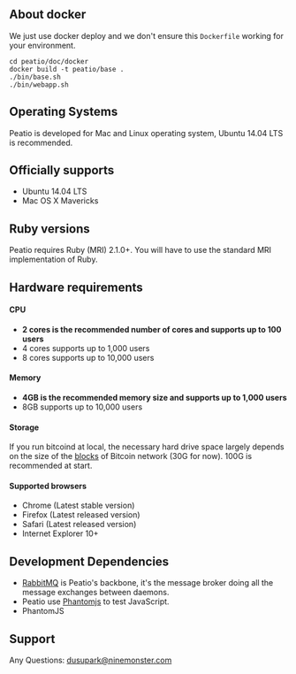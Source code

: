 ## About docker

We just use docker deploy and we don't ensure this `Dockerfile` working for your environment.

```
cd peatio/doc/docker
docker build -t peatio/base .
./bin/base.sh
./bin/webapp.sh
```

Operating Systems
-----------------

Peatio is developed for Mac and Linux operating system, Ubuntu 14.04 LTS is recommended.

## Officially supports

* Ubuntu 14.04 LTS
* Mac OS X Mavericks

## Ruby versions

Peatio requires Ruby (MRI) 2.1.0+. You will have to use the standard MRI implementation of Ruby.

## Hardware requirements

#### CPU

* **2 cores is the recommended number of cores and supports up to 100 users**
* 4 cores supports up to 1,000 users
* 8 cores supports up to 10,000 users

#### Memory

* **4GB is the recommended memory size and supports up to 1,000 users**
* 8GB supports up to 10,000 users

#### Storage

If you run bitcoind at local, the necessary hard drive space largely depends on the size of the [blocks](https://en.bitcoin.it/wiki/Blocks) of Bitcoin network (30G for now). 100G is recommended at start.

#### Supported browsers

* Chrome (Latest stable version)
* Firefox (Latest released version)
* Safari (Latest released version)
* Internet Explorer 10+

## Development Dependencies

* [RabbitMQ](https://www.rabbitmq.com/) is Peatio's backbone, it's the message broker doing all the message exchanges between daemons.
* Peatio use [Phantomjs](http://phantomjs.org/) to test JavaScript.
* PhantomJS

## Support

Any Questions: [dusupark@ninemonster.com](mailto:dusupark@ninemonster.com)
